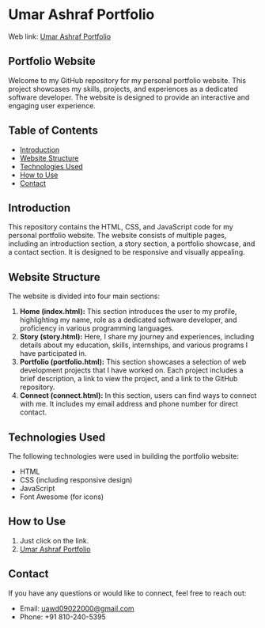 # Umar Ashraf Portfolio

Web link: [Umar Ashraf Portfolio](https://umar-ashraf09.github.io/Umar-Ashraf-Portfolio/)

## Portfolio Website

Welcome to my GitHub repository for my personal portfolio website. This project showcases my skills, projects, and experiences as a dedicated software developer. The website is designed to provide an interactive and engaging user experience.

## Table of Contents

- [Introduction](#introduction)
- [Website Structure](#website-structure)
- [Technologies Used](#technologies-used)
- [How to Use](#how-to-use)
- [Contact](#contact)

## Introduction

This repository contains the HTML, CSS, and JavaScript code for my personal portfolio website. The website consists of multiple pages, including an introduction section, a story section, a portfolio showcase, and a contact section. It is designed to be responsive and visually appealing.

## Website Structure

The website is divided into four main sections:

1. **Home (index.html):** This section introduces the user to my profile, highlighting my name, role as a dedicated software developer, and proficiency in various programming languages.
2. **Story (story.html):** Here, I share my journey and experiences, including details about my education, skills, internships, and various programs I have participated in.
3. **Portfolio (portfolio.html):** This section showcases a selection of web development projects that I have worked on. Each project includes a brief description, a link to view the project, and a link to the GitHub repository.
4. **Connect (connect.html):** In this section, users can find ways to connect with me. It includes my email address and phone number for direct contact.

## Technologies Used

The following technologies were used in building the portfolio website:

- HTML
- CSS (including responsive design)
- JavaScript
- Font Awesome (for icons)

## How to Use

1. Just click on the link.
2. [Umar Ashraf Portfolio](https://umar-ashraf09.github.io/Umar-Ashraf-Portfolio/)

## Contact

If you have any questions or would like to connect, feel free to reach out:

- Email: uawd09022000@gmail.com
- Phone: +91 810-240-5395
